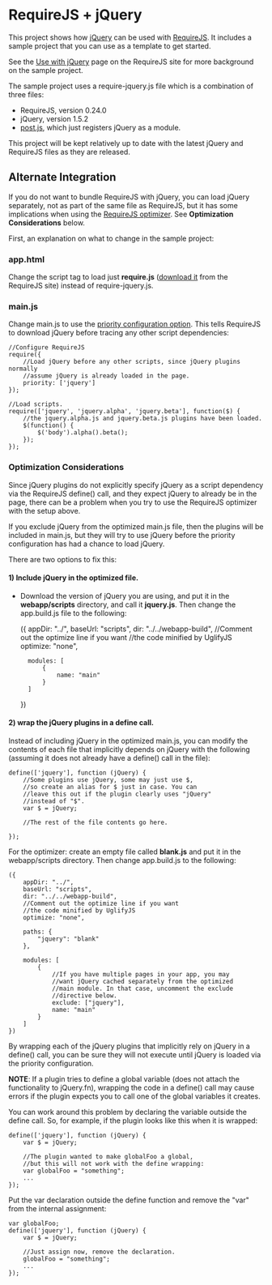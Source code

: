 # RequireJS + jQuery

This project shows how [jQuery](http://jquery.com) can be used with [RequireJS](http://requirejs.org). It includes a sample project that you can use as a template to get started.

See the [Use with jQuery](http://requirejs.org/docs/jquery.html) page on the RequireJS site for more background on the sample project.

The sample project uses a require-jquery.js file which is a combination of three files:

* RequireJS, version 0.24.0
* jQuery, version 1.5.2
* [post.js](require-jquery/blob/master/parts/post.js), which just registers jQuery as a module.

This project will be kept relatively up to date with the latest jQuery and RequireJS files as they are released.

## Alternate Integration

If you do not want to bundle RequireJS with jQuery, you can load jQuery separately, not as part of the same file as RequireJS, but it has some implications when using the [RequireJS optimizer](http://requirejs.org/docs/optimization.html). See **Optimization Considerations** below.

First, an explanation on what to change in the sample project:

### app.html

Change the script tag to load just **require.js** ([download it](http://requirejs.org/docs/download.html#requirejs) from the RequireJS site) instead of require-jquery.js.

### main.js

Change main.js to use the [priority configuration option](http://requirejs.org/docs/api.html#config). This tells RequireJS to download jQuery before tracing any other script dependencies:

    //Configure RequireJS
    require({
        //Load jQuery before any other scripts, since jQuery plugins normally
        //assume jQuery is already loaded in the page.
        priority: ['jquery']
    });

    //Load scripts.
    require(['jquery', 'jquery.alpha', 'jquery.beta'], function($) {
        //the jquery.alpha.js and jquery.beta.js plugins have been loaded.
        $(function() {
            $('body').alpha().beta();
        });
    });


### Optimization Considerations

Since jQuery plugins do not explicitly specify jQuery as a script dependency via the RequireJS define() call, and they expect jQuery to already be in the page, there can be a problem when you try to use the RequireJS optimizer with the setup above.

If you exclude jQuery from the optimized main.js file, then the plugins will be included in main.js, but they will try to use jQuery before the priority configuration has had a chance to load jQuery.

There are two options to fix this:

#### 1) Include jQuery in the optimized file.

* Download the version of jQuery you are using, and put it in the **webapp/scripts** directory, and call it **jquery.js**. Then change the app.build.js file to the following:

    ({
        appDir: "../",
        baseUrl: "scripts",
        dir: "../../webapp-build",
        //Comment out the optimize line if you want
        //the code minified by UglifyJS
        optimize: "none",

        modules: [
            {
                name: "main"
            }
        ]
    })

#### 2) wrap the jQuery plugins in a define call.

Instead of including jQuery in the optimized main.js, you can modify the contents of each file that implicitly depends on jQuery with the following (assuming it does not already have a define() call in the file):

    define(['jquery'], function (jQuery) {
        //Some plugins use jQuery, some may just use $,
        //so create an alias for $ just in case. You can
        //leave this out if the plugin clearly uses "jQuery"
        //instead of "$".
        var $ = jQuery;

        //The rest of the file contents go here.

    });

For the optimizer: create an empty file called **blank.js** and put it in the webapp/scripts directory. Then change app.build.js to the following:

    ({
        appDir: "../",
        baseUrl: "scripts",
        dir: "../../webapp-build",
        //Comment out the optimize line if you want
        //the code minified by UglifyJS
        optimize: "none",

        paths: {
            "jquery": "blank"
        },

        modules: [
            {
                //If you have multiple pages in your app, you may
                //want jQuery cached separately from the optimized
                //main module. In that case, uncomment the exclude
                //directive below.
                exclude: ["jquery"],
                name: "main"
            }
        ]
    })

By wrapping each of the jQuery plugins that implicitly rely on jQuery in a define() call, you can be sure they will not execute until jQuery is loaded via the priority configuration.

**NOTE**: If a plugin tries to define a global variable (does not attach the functionality to jQuery.fn), wrapping the code in a define() call may cause errors if the plugin expects you to call one of the global variables it creates.

You can work around this problem by declaring the variable outside the define call. So, for example, if the plugin looks like this when it is wrapped:

    define(['jquery'], function (jQuery) {
        var $ = jQuery;

        //The plugin wanted to make globalFoo a global,
        //but this will not work with the define wrapping:
        var globalFoo = "something";
        ...
    });

Put the var declaration outside the define function and remove the "var" from the internal assignment:

    var globalFoo;
    define(['jquery'], function (jQuery) {
        var $ = jQuery;

        //Just assign now, remove the declaration.
        globalFoo = "something";
        ...
    });
